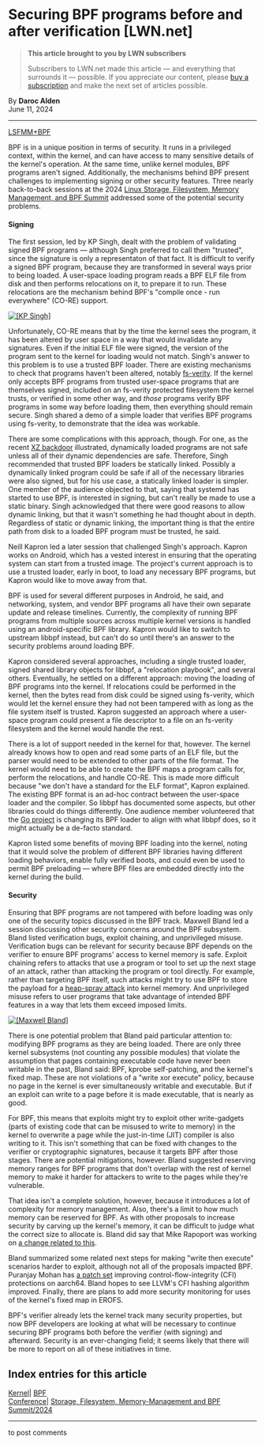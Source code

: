 # Securing BPF programs before and after verification [LWN.net]

> **This article brought to you by LWN subscribers**
> 
> Subscribers to LWN.net made this article — and everything that surrounds it — possible. If you appreciate our content, please [buy a subscription](/Promo/nst-nag3/subscribe) and make the next set of articles possible. 

By **Daroc Alden**  
June 11, 2024 

* * *

[LSFMM+BPF](/Articles/lsfmmbpf2024/)

BPF is in a unique position in terms of security. It runs in a privileged context, within the kernel, and can have access to many sensitive details of the kernel's operation. At the same time, unlike kernel modules, BPF programs aren't signed. Additionally, the mechanisms behind BPF present challenges to implementing signing or other security features. Three nearly back-to-back sessions at the 2024 [Linux Storage, Filesystem, Memory Management, and BPF Summit](https://events.linuxfoundation.org/lsfmmbpf/) addressed some of the potential security problems. 

#### Signing

The first session, led by KP Singh, dealt with the problem of validating signed BPF programs — although Singh preferred to call them "trusted", since the signature is only a representaton of that fact. It is difficult to verify a signed BPF program, because they are transformed in several ways prior to being loaded. A user-space loading program reads a BPF ELF file from disk and then performs relocations on it, to prepare it to run. These relocations are the mechanism behind BPF's "compile once - run everywhere" (CO-RE) support. 

[ ![\[KP Singh\]](https://static.lwn.net/images/2024/kp-singh-small.png) ](/Articles/977792)

Unfortunately, CO-RE means that by the time the kernel sees the program, it has been altered by user space in a way that would invalidate any signatures. Even if the initial ELF file were signed, the version of the program sent to the kernel for loading would not match. Singh's answer to this problem is to use a trusted BPF loader. There are existing mechanisms to check that programs haven't been altered, notably [ fs-verity](https://www.kernel.org/doc/html/latest/filesystems/fsverity.html). If the kernel only accepts BPF programs from trusted user-space programs that are themselves signed, included on an fs-verity protected filesystem the kernel trusts, or verified in some other way, and _those_ programs verify BPF programs in some way before loading them, then everything should remain secure. Singh shared a demo of a simple loader that verifies BPF programs using fs-verity, to demonstrate that the idea was workable. 

There are some complications with this approach, though. For one, as the recent [ XZ backdoor](/Articles/967192/) illustrated, dynamically loaded programs are not safe unless all of their dynamic dependencies are safe. Therefore, Singh recommended that trusted BPF loaders be statically linked. Possibly a dynamically linked program could be safe if all of the necessary libraries were also signed, but for his use case, a statically linked loader is simpler. One member of the audience objected to that, saying that systemd has started to use BPF, is interested in signing, but can't really be made to use a static binary. Singh acknowledged that there were good reasons to allow dynamic linking, but that it wasn't something he had thought about in depth. Regardless of static or dynamic linking, the important thing is that the entire path from disk to a loaded BPF program must be trusted, he said. 

Neill Kapron led a later session that challenged Singh's approach. Kapron works on Android, which has a vested interest in ensuring that the operating system can start from a trusted image. The project's current approach is to use a trusted loader, early in boot, to load any necessary BPF programs, but Kapron would like to move away from that. 

BPF is used for several different purposes in Android, he said, and networking, system, and vendor BPF programs all have their own separate update and release timelines. Currently, the complexity of running BPF programs from multiple sources across multiple kernel versions is handled using an android-specific BPF library. Kapron would like to switch to upstream libbpf instead, but can't do so until there's an answer to the security problems around loading BPF. 

Kapron considered several approaches, including a single trusted loader, signed shared library objects for libbpf, a "relocation playbook", and several others. Eventually, he settled on a different approach: moving the loading of BPF programs into the kernel. If relocations could be performed in the kernel, then the bytes read from disk could be signed using fs-verity, which would let the kernel ensure they had not been tampered with as long as the file system itself is trusted. Kapron suggested an approach where a user-space program could present a file descriptor to a file on an fs-verity filesystem and the kernel would handle the rest. 

There is a lot of support needed in the kernel for that, however. The kernel already knows how to open and read some parts of an ELF file, but the parser would need to be extended to other parts of the file format. The kernel would need to be able to create the BPF maps a program calls for, perform the relocations, and handle CO-RE. This is made more difficult because "we don't have a standard for the ELF format", Kapron explained. The existing BPF format is an ad-hoc contract between the user-space loader and the compiler. So libbpf has documented some aspects, but other libraries could do things differently. One audience member volunteered that the [ Go project](https://go.dev/) is changing its BPF loader to align with what libbpf does, so it might actually be a de-facto standard. 

Kapron listed some benefits of moving BPF loading into the kernel, noting that it would solve the problem of different BPF libraries having different loading behaviors, enable fully verified boots, and could even be used to permit BPF preloading — where BPF files are embedded directly into the kernel during the build. 

#### Security

Ensuring that BPF programs are not tampered with before loading was only one of the security topics discussed in the BPF track. Maxwell Bland led a session discussing other security concerns around the BPF subsystem. Bland listed verification bugs, exploit chaining, and unprivileged misuse. Verification bugs can be relevant for security because BPF depends on the verifier to ensure BPF programs' access to kernel memory is safe. Exploit chaining refers to attacks that use a program or tool to set up the next stage of an attack, rather than attacking the program or tool directly. For example, rather than targeting BPF itself, such attacks might try to use BPF to store the payload for a [ heap-spray attack](https://en.wikipedia.org/wiki/Heap_spraying) into kernel memory. And unprivileged misuse refers to user programs that take advantage of intended BPF features in a way that lets them exceed imposed limits. 

[ ![\[Maxwell Bland\]](https://static.lwn.net/images/2024/maxwell-bland-small.png) ](/Articles/977794)

There is one potential problem that Bland paid particular attention to: modifying BPF programs as they are being loaded. There are only three kernel subsystems (not counting any possible modules) that violate the assumption that pages containing executable code have never been writable in the past, Bland said: BPF, kprobe self-patching, and the kernel's fixed map. These are not violations of a "write xor execute" policy, because no page in the kernel is ever simultaneously writable and executable. But if an exploit can write to a page before it is made executable, that is nearly as good. 

For BPF, this means that exploits might try to exploit other write-gadgets (parts of existing code that can be misused to write to memory) in the kernel to overwrite a page while the just-in-time (JIT) compiler is also writing to it. This isn't something that can be fixed with changes to the verifier or cryptographic signatures, because it targets BPF after those stages. There are potential mitigations, however. Bland suggested reserving memory ranges for BPF programs that don't overlap with the rest of kernel memory to make it harder for attackers to write to the pages while they're vulnerable. 

That idea isn't a complete solution, however, because it introduces a lot of complexity for memory management. Also, there's a limit to how much memory can be reserved for BPF. As with other proposals to increase security by carving up the kernel's memory, it can be difficult to judge what the correct size to allocate is. Bland did say that Mike Rapoport was working on [a change related to this](/Articles/933867/). 

Bland summarized some related next steps for making "write then execute" scenarios harder to exploit, although not all of the proposals impacted BPF. Puranjay Mohan has [ a patch set](https://lwn.net/ml/linux-kernel/20240324211518.93892-1-puranjay12@gmail.com/) improving control-flow-integrity (CFI) protections on aarch64. Bland hopes to see LLVM's CFI hashing algorithm improved. Finally, there are plans to add more security monitoring for uses of the kernel's fixed map in EROFS. 

BPF's verifier already lets the kernel track many security properties, but now BPF developers are looking at what will be necessary to continue securing BPF programs both before the verifier (with signing) and afterward. Security is an ever-changing field; it seems likely that there will be more to report on all of these initiatives in time. 

  
Index entries for this article  
---  
[Kernel](/Kernel/Index)| [BPF](/Kernel/Index#BPF)  
[Conference](/Archives/ConferenceIndex/)| [Storage, Filesystem, Memory-Management and BPF Summit/2024](/Archives/ConferenceIndex/#Storage_Filesystem_Memory-Management_and_BPF_Summit-2024)  
  


* * *

to post comments 

